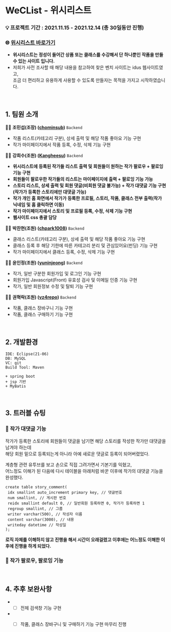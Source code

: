 # WeCList - 위시리스트
### 💡 프로젝트 기간 : 2021.11.15 - 2021.12.14 (총 30일동안 진행)
### 🌐 <a href="https://weclist.com/" target="_blank">위시리스트 바로가기</a>
* **위시리스트는 정성이 들어간 상품 또는 클래스를 수강해서 단 하나뿐인 작품을 만들 수 있는 사이트 입니다.**<br/>
* 저희가 사전 조사할 때 해당 내용을 참고하여 찾은 벤치 사이트는 idus 웹사이트였고,<br/>
  조금 더 편리하고 유용하게 사용할 수 있도록 만들자는 목적을 가지고 시작하였습니다.

<br/>

## 1. 팀원 소개
🙇‍♂️ **조민섭(조장) ([chominsub](https://github.com/chominsub))** <code>Backend</code>
* 작품 리스트(카테고리 구분), 상세 출력 및 해당 작품 좋아요 기능 구현
* 작가 마이페이지에서 작품 등록, 수정, 삭제 기능 구현
 
🙇‍♀️ **강희수(조원) ([Kangheesu](https://github.com//Kangheesu))** <code>Backend</code>
* **위시리스트에 등록된 작가들 리스트 출력 및 회원들이 원하는 작가 팔로우 + 팔로잉 기능 구현**
* **회원들이 팔로우한 작가들의 리스트는 마이페이지에 출력 + 팔로잉 기능 가능**
* **스토리 리스트, 상세 출력 및 회원 댓글(비회원 댓글 불가능) + 작가 대댓글 기능 구현(작가가 등록한 스토리에만 대댓글 가능)**
* **작가 개인 홈 화면에서 작가가 등록한 프로필, 스토리, 작품, 클래스 전부 출력(작가 닉네임 및 홈 클릭하면 이동)**
* **작가 마이페이지에서 스토리 및 프로필 등록, 수정, 삭제 기능 구현**
* **웹사이트 css 총괄 담당**

🙇‍♂️ **박찬현(조원) ([chpark1008](https://github.com//chpark1008))** <code>Backend</code>
* 클래스 리스트(카테고리 구분), 상세 출력 및 해당 작품 좋아요 기능 구현
* 클래스 등록 후 해당 기한에 따른 카테고리 분리 및 관심있어요(펀딩) 기능 구현
* 작가 마이페이지에서 클래스 등록, 수정, 삭제 기능 구현

🙇‍♀️ **윤인정(조원) ([yuninjeong](https://github.com//yuninjeong))** <code>Backend</code>
* 작가, 일반 구분한 회원가입 및 로그인 기능 구현
* 회원가입 Javascript(Front) 유효성 검사 및 이메일 인증 기능 구현
* 작가, 일반 회원정보 수정 및 탈퇴 기능 구현

🙇‍♂️ **권혁락(조원) ([vz4repo](https://github.com//vz4repo))** <code>Backend</code>
* 작품, 클래스 장바구니 기능 구현
* 작품, 클래스 구매하기 기능 구현


<br/>

## 2. 개발환경

 ```
 IDE: Eclipse(21-06)
 DB: MySQL
 VC: git
 Build Tool: Maven

 + spring boot
 + jsp 기반
 + MyBatis
 ```
 <br/>
 
 ## 3. 트러블 슈팅
 ### 📌 작가 대댓글 기능
작가가 등록한 스토리에 회원들이 댓글을 남기면 해당 스토리를 작성한 작가만 대댓글을 남겨야 하는데<br/>
해당 회원 밑으로 등록되는게 아니라 아예 새로운 댓글로 등록이 되어버렸었다.

계층형 관련 유투브를 보고 손으로 직접 그려가면서 기본기를 익혔고,<br/>
어느정도 이해가 된 다음에 다시 테이블을 아래처럼 바꾼 이후에 작가의 대댓글 기능을 완성했다.

```
create table story_comment(
 idx smallint auto_increment primary key, // 댓글번호
 num smallint, // 게시판 번호
 reidx smallint default 0, // 일반회원 등록하면 0, 작가가 등록하면 1
 regroup smallint, // 그룹
 writer varchar(500), // 작성자 이름
 content varchar(3000), // 내용
 writeday datetime // 작성일
);
```

**로직 자체를 이해하지 않고 진행을 해서 시간이 오래걸렸고 이후에는 어느정도 이해한 이후에 진행을 하게 되었다.**
 
 ### 📌 작가 팔로우, 팔로잉 기능
 
 <br/>
 
 ## 4. 추후 보완사항
 * - [ ] 전체 검색창 기능 구현
 * - [ ] 작품, 클래스 장바구니 및 구매하기 기능 구현 마무리 진행

